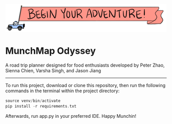 
![Logo](/static/bannar1.png)


# MunchMap Odyssey

A road trip planner designed for food enthusiasts developed by Peter Zhao, Sienna Chien, Varsha Singh, and Jason Jiang

---

To run this project, download or clone this repository, then run the following commands in the terminal within the project directory:
```c
source venv/bin/activate
pip install -r requirements.txt
```
Afterwards, run app.py in your preferred IDE. Happy Munchin!
